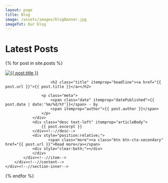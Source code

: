 ```yaml
---
layout: page
title: Blog
image: /assets/images/blogBanner.jpg
imageTxt: Our blog
---
```

<h1>Latest Posts</h1>

{% for post in site.posts %}
<section class="post section" itemprop="blogPost" itemscope="itemscope" itemtype="http://schema.org/BlogPosting">
    <div class="section-inner">
        <div class="content">
            <div class="item">
				<div class="list-image">
					<a href="{{ post.url }}"><img  itemprop="image" src="/assets/images/blog/{{ post.id | remove_first:'/' | replace_first:'/','-' | replace_first:'/','-' | replace_first:'/','_' | replace:'/','-' }}_small.jpg" alt="{{ post.title }}"/></a>
			    </div>
				<div class="info text-left">

                        <h2 class="title" itemprop="headline"><a href="{{ post.url }}">{{ post.title }}</a></h2>

                    <p class="meta">
                        <span class="date" itemprop="datePublished">{{ post.date | date:'%m/%d/%Y'}}</span> - by
                        <span itemprop="author">{{ post.author }}</span>
                    </p>
                </div>
                <div class="desc text-left" itemprop="articleBody">                                    
                    {{ post.excerpt }}
                </div><!--//desc-->
                <div style="position:relative;">
                       <span class="more"><a class="btn btn-cta-secondary" href="{{ post.url }}">Read more</a></span>
                <div style="clear:both;"></div>
                </div>
            </div><!--//item-->                       
        </div><!--//content-->  
    </div><!--//section-inner-->                 
</section><!--//section-->

{% endfor %}
